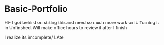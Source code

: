

# Basic-Portfolio

Hi- I got behind on strting this and need so much more work on it. Turning it in Unfinshed.
Will make office hours to review it after I finish

I realize its imcomplete/ LAte
